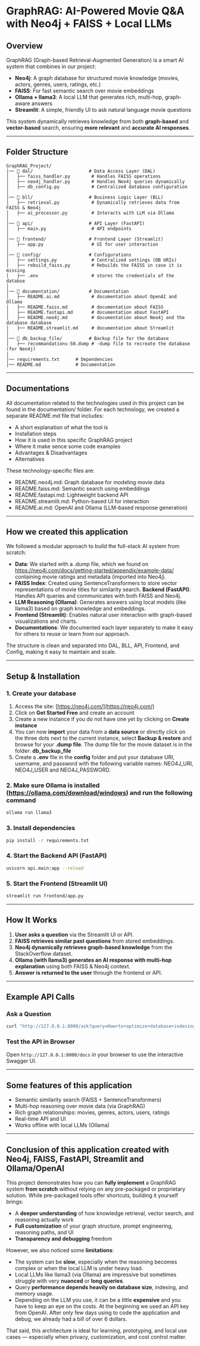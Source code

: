 # GraphRAG: AI-Powered Movie Q&A with Neo4j + FAISS + Local LLMs

## Overview
GraphRAG (Graph-based Retrieval-Augmented Generation) is a smart AI system that combines in our project:
- **Neo4j**: A graph database for structured movie knowledge (movies, actors, genres, users, ratings, etc.)
- **FAISS**: For fast semantic search over movie embeddings
- **Ollama + llama3**: A local LLM that generates rich, multi-hop, graph-aware answers
- **Streamlit**: A simple, friendly UI to ask natural language movie questions

This system dynamically retrieves knowledge from both **graph-based** and **vector-based** search, ensuring **more relevant** and **accurate AI responses**.

---

## Folder Structure
```
GraphRAG_Project/
│── 📁 dal/                     # Data Access Layer (DAL)
│   ├── faiss_handler.py        # Handles FAISS operations
│   ├── neo4j_handler.py        # Handles Neo4j queries dynamically
│   ├── db_config.py            # Centralized database configuration
│
│── 📁 bll/                     # Business Logic Layer (BLL)
│   ├── retrieval.py            # Dynamically retrieves data from FAISS & Neo4j
│   ├── ai_processor.py         # Interacts with LLM via Ollama
│
│── 📁 api/                     # API Layer (FastAPI)
│   ├── main.py                 # API endpoints
│
│── 📁 frontend/                # Frontend Layer (Streamlit)
│   ├── app.py                  # UI for user interaction
│
│── 📁 config/                  # Configurations
│   ├── settings.py             # Centralized settings (DB URIs)
│   ├── rebuild_faiss.py        # Rebuilds the FAISS in case it is missing
│   ├── .env                    # stores the credentials of the databse 
│
│── 📁 documentation/           # Documentation
│   ├── README.ai.md            # documentation about OpenAI and Ollama
│   ├── README.faiss.md         # documentation about FAISS
│   ├── README.fastapi.md       # documentation about FastAPI
│   ├── README.neo4j.md         # documentation about Neo4j and the database database
│   ├── README.streamlit.md     # documentation about Streamlit
│
│── 📁 db_backup_file/          # Backup file for the database
│   ├── recommandations-50.dump # -dump file to recreate the database (for Neo4j)
│
│── requirements.txt      # Dependencies
│── README.md             # Documentation
```

---

## Documentations
All documentation related to the technologies used in this project can be found in the documentation/ folder. For each technology, we created a separate README.md file that includes:

- A short explanation of what the tool is
- Installation steps
- How it is used in this specific GraphRAG project
- Where it make sence some code examples
- Advantages & Disadvantages
- Alternatives 

These technology-specific files are:
- README.neo4j.md: Graph database for modeling movie data
- README.faiss.md: Semantic search using embeddings
- README.fastapi.md: Lightweight backend API
- README.streamlit.md: Python-based UI for interaction
- README.ai.md: OpenAI and Ollama (LLM-based response generation)

---

## How we created this application
We followed a modular approach to build the full-stack AI system from scratch:

- **Data**: We started with a .dump file, which we found on https://neo4j.com/docs/getting-started/appendix/example-data/ containing movie ratings and metadata (imported into Neo4j).
- **FAISS Index**: Created using SentenceTransformers to store vector representations of movie titles for similarity search.
**Backend (FastAPI)**: Handles API queries and communicates with both FAISS and Neo4j.
- **LLM Reasoning (Ollama)**: Generates answers using local models (like llama3) based on graph knowledge and embeddings.
- **Frontend (Streamlit)**: Enables natural user interaction with graph-based visualizations and charts.
- **Documentations**: We documented each layer separately to make it easy for others to reuse or learn from our approach.

The structure is clean and separated into DAL, BLL, API, Frontend, and Config, making it easy to maintain and scale.

---

## Setup & Installation

### 1. Create your database
1. Access the site: [https://neo4j.com/](https://neo4j.com/)
2. Click on **Get Started Free** and create an account
3. Create a new instance if you do not have one yet by clicking on **Create instance**
4. You can now **import** your data from a **data source** or directly click on the three dots next to the current instance, select **Backup & restore** and browse for your **.dump file**. The dump file for the movie dataset is in the folder: **db_backup_file**
5. Create a **.env** file in the **config** folder and put your database URI, username, and password with the following variable names: NEO4J_URI, NEO4J_USER and NEO4J_PASSWORD. 

### 2. Make sure Ollama is installed (https://ollama.com/download/windows) and run the following command
```bash
ollama run llama3
```

### 3. Install dependencies
```bash
pip install -r requirements.txt
```

### 4. Start the Backend API (FastAPI)
```bash
uvicorn api.main:app --reload
```

### 5. Start the Frontend (Streamlit UI)
```bash
streamlit run frontend/app.py
```

---

## How It Works
1. **User asks a question** via the Streamlit UI or API.
2. **FAISS retrieves similar past questions** from stored embeddings.
3. **Neo4j dynamically retrieves graph-based knowledge** from the StackOverflow dataset.
4. **Ollama (with llama3) generates an AI response with multi-hop explanation** using both FAISS & Neo4j context.
5. **Answer is returned to the user** through the frontend or API.

---

## Example API Calls
### Ask a Question
```bash
curl "http://127.0.0.1:8000/ask?query=How+to+optimize+database+indexing?"
```

### Test the API in Browser
Open `http://127.0.0.1:8000/docs` in your browser to use the interactive Swagger UI.

---

## Some features of this application
- Semantic similarity search (FAISS + SentenceTransformers)
- Multi-hop reasoning over movie data (via GraphRAG)
- Rich graph relationships: movies, genres, actors, users, ratings
- Real-time API and UI
- Works offline with local LLMs (Ollama)

---

## Conclusion of this application created with Neo4j, FAISS, FastAPI, Streamlit and Ollama/OpenAI

This project demonstrates how you can **fully implement** a GraphRAG system **from scratch** without relying on any pre-packaged or proprietary solution. While pre-packaged tools offer shortcuts, building it yourself brings:

- A **deeper understanding** of how knowledge retrieval, vector search, and reasoning actually work
- **Full customization** of your graph structure, prompt engineering, reasoning paths, and UI
- **Transparency and debugging** freedom

However, we also noticed some **limitations**:

- The system can be **slow**, especially when the reasoning becomes complex or when the local LLM is under heavy load.
- Local LLMs like llama3 (via Ollama) are impressive but sometimes struggle with very **nuanced** or **long queries**.
- Query **performance depends heavily on database size**, indexing, and memory usage.
- Depending on the LLM you use, it can be a little **expensive** and you have to keep an eye on the costs. At the beginning we used an API key from OpenAI. After only few days using to code the application and debug, we already had a bill of over 6 dollars.

That said, this architecture is ideal for learning, prototyping, and local use cases — especially when privacy, customization, and cost control matter.